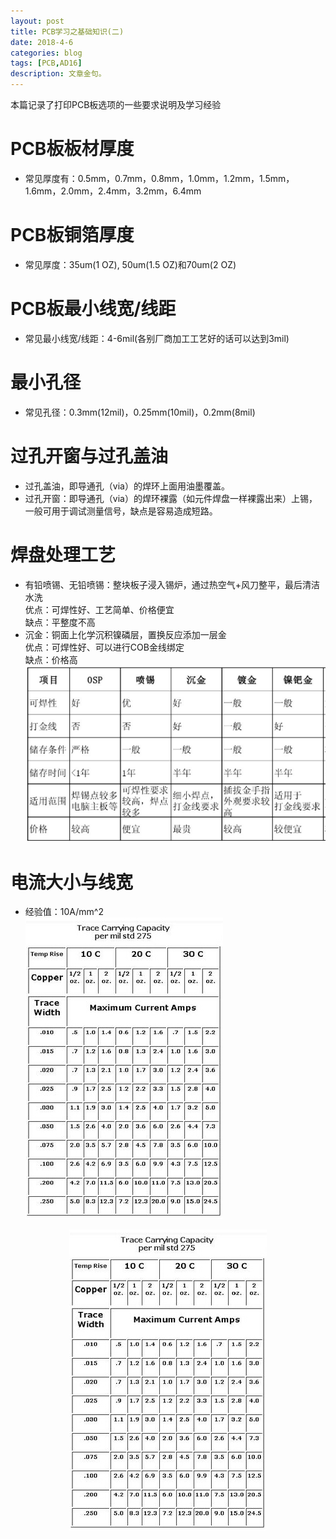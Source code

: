 ```yaml
---
layout: post
title: PCB学习之基础知识(二)
date: 2018-4-6
categories: blog
tags: [PCB,AD16]
description: 文章金句。
---
```

本篇记录了打印PCB板选项的一些要求说明及学习经验

# PCB板板材厚度  
* 常见厚度有：0.5mm，0.7mm，0.8mm，1.0mm，1.2mm，1.5mm，1.6mm，2.0mm，2.4mm，3.2mm，6.4mm  

# PCB板铜箔厚度  
* 常见厚度：35um(1 OZ), 50um(1.5 OZ)和70um(2 OZ)  

# PCB板最小线宽/线距  
* 常见最小线宽/线距：4-6mil(各别厂商加工工艺好的话可以达到3mil)  

# 最小孔径
* 常见孔径：0.3mm(12mil)，0.25mm(10mil)，0.2mm(8mil)  

# 过孔开窗与过孔盖油  
* 过孔盖油，即导通孔（via）的焊环上面用油墨覆盖。  
* 过孔开窗：即导通孔（via）的焊环裸露（如元件焊盘一样裸露出来）上锡，一般可用于调试测量信号，缺点是容易造成短路。  

# 焊盘处理工艺  
* 有铅喷锡、无铅喷锡：整块板子浸入锡炉，通过热空气+风刀整平，最后清洁水洗  
  优点：可焊性好、工艺简单、价格便宜  
  缺点：平整度不高  
* 沉金：铜面上化学沉积镍磷层，置换反应添加一层金  
  优点：可焊性好、可以进行COB金线绑定  
  缺点：价格高  
![PCB](https://github.com/SKYESCAPE/SKYESCAPE.GITHUB.IO/raw/master/article_image/3_1.jpg)

# 电流大小与线宽
* 经验值：10A/mm^2  
![PCB1](https://github.com/SKYESCAPE/SKYESCAPE.GITHUB.IO/raw/master/article_image/3_2.jpg)

<div align=center><img src ="https://github.com/SKYESCAPE/SKYESCAPE.GITHUB.IO/raw/master/article_image/3_2.jpg"/></div>
